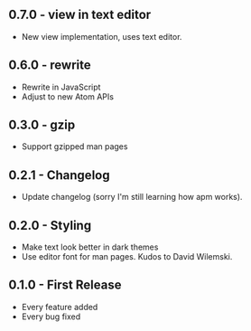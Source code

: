 ## 0.7.0 - view in text editor
* New view implementation, uses text editor.

## 0.6.0 - rewrite
* Rewrite in JavaScript
* Adjust to new Atom APIs

## 0.3.0 - gzip
* Support gzipped man pages

## 0.2.1 - Changelog
* Update changelog (sorry I'm still learning how apm works).

## 0.2.0 - Styling
* Make text look better in dark themes
* Use editor font for man pages.  Kudos to David Wilemski.

## 0.1.0 - First Release
* Every feature added
* Every bug fixed
